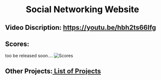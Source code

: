 <div align="center"><h1>
 <mark style="background-color: white; color: black;" align="center"><b>Social Networking Website</b></mark></h1>
</div>

## <mark style="background-color: white; color: black;"><b>Video Discription:</b></mark>  <https://youtu.be/hbh2ts66Ifg>

## <mark style="background-color: white; color: black;"><b>Scores:</b></mark>
too be released soon....
![Scores]()

## <mark style="background-color: white; color: black;"><b>Other Projects:<a href="https://github.com/Sandhu-Sahil/Project_List_Professional_Web_Programming_Harvard_University"> List of Projects</a></b></mark>
